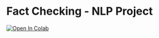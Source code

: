 # Fact Checking - NLP Project

[![Open In Colab](https://colab.research.google.com/assets/colab-badge.svg)](https://colab.research.google.com/github/younik/fact-checking/blob/main/fact-checking/Assignment_2.ipynb)
